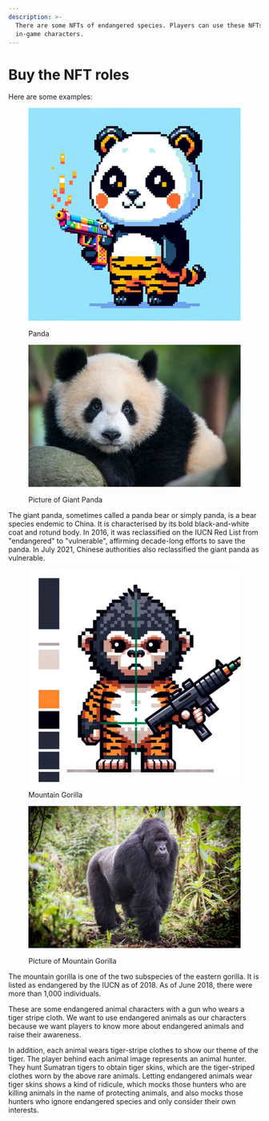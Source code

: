 ```yaml
---
description: >-
  There are some NFTs of endangered species. Players can use these NFTs as their
  in-game characters.
---
```


# Buy the NFT roles

Here are some examples:

<figure><img src="../.gitbook/assets/d5cf1822dfed1115fc0235749f01808.png" alt=""><figcaption><p>Panda</p></figcaption></figure>

<figure><img src="../.gitbook/assets/image (13).png" alt=""><figcaption><p>Picture of Giant Panda</p></figcaption></figure>

The giant panda, sometimes called a panda bear or simply panda, is a bear species endemic to China. It is characterised by its bold black-and-white coat and rotund body.  In 2016, it was reclassified on the IUCN Red List from "endangered" to "vulnerable", affirming decade-long efforts to save the panda. In July 2021, Chinese authorities also reclassified the giant panda as vulnerable.

<figure><img src="../.gitbook/assets/9676a2176f5d1059ed7ba1269c7380d (2).png" alt=""><figcaption><p>Mountain Gorilla</p></figcaption></figure>

<figure><img src="../.gitbook/assets/image (14).png" alt=""><figcaption><p>Picture of Mountain Gorilla</p></figcaption></figure>

The mountain gorilla is one of the two subspecies of the eastern gorilla. It is listed as endangered by the IUCN as of 2018. As of June 2018, there were more than 1,000 individuals.



These are some endangered animal characters with a gun who wears a tiger stripe cloth. We want to use endangered animals as our characters because we want players to know more about endangered animals and raise their awareness.

In addition, each animal wears tiger-stripe clothes to show our theme of the tiger. The player behind each animal image represents an animal hunter. They hunt Sumatran tigers to obtain tiger skins, which are the tiger-striped clothes worn by the above rare animals. Letting endangered animals wear tiger skins shows a kind of ridicule, which mocks those hunters who are killing animals in the name of protecting animals, and also mocks those hunters who ignore endangered species and only consider their own interests.
